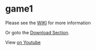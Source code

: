 # game1


Please see the [WIKI](https://github.com/JoystickAndCursorKeys/game1/wiki) for more information

Or goto the [Download Section](https://github.com/JoystickAndCursorKeys/game1-distribution/blob/main/README.md).

View [on Youtube](https://www.youtube.com/watch?v=VxBF2hoixRc&list=PL9XgI1-OWGXUYgiEx4CHjXAJEpcKpGBMG)
